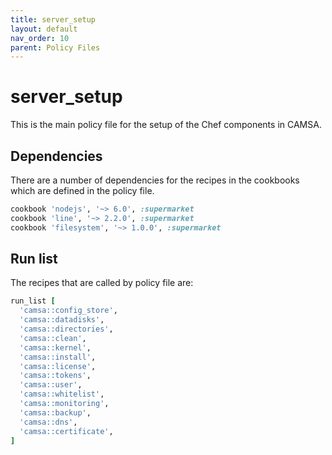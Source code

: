```yaml
---
title: server_setup
layout: default
nav_order: 10
parent: Policy Files
---
```


# server_setup

This is the main policy file for the setup of the Chef components in CAMSA.

## Dependencies

There are a number of dependencies for the recipes in the cookbooks which are defined in the policy file.

```ruby
cookbook 'nodejs', '~> 6.0', :supermarket
cookbook 'line', '~> 2.2.0', :supermarket
cookbook 'filesystem', '~> 1.0.0', :supermarket
```

## Run list

The recipes that are called by policy file are:

```ruby
run_list [
  'camsa::config_store',
  'camsa::datadisks',
  'camsa::directories',
  'camsa::clean',
  'camsa::kernel',
  'camsa::install',
  'camsa::license',
  'camsa::tokens',
  'camsa::user',
  'camsa::whitelist',
  'camsa::monitoring',
  'camsa::backup',
  'camsa::dns',
  'camsa::certificate',
]
```
